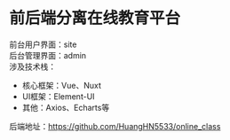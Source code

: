 # 前后端分离在线教育平台  
前台用户界面：site  
后台管理界面：admin  
涉及技术栈：  
* 核心框架：Vue、Nuxt  
* UI框架：Element-UI  
* 其他：Axios、Echarts等  

后端地址：https://github.com/HuangHN5533/online_class  
